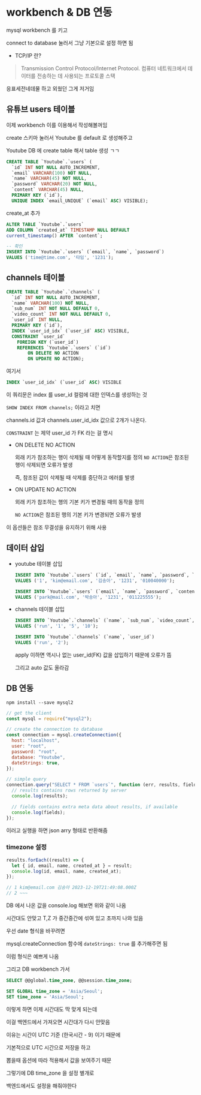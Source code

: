# workbench & DB 연동

mysql workbench 를 키고

connect to database 눌러서 그냥 기본으로 설정 하면 됨

- TCP/IP 란?

> Transmission Control Protocol/Internet Protocol.
> 컴퓨터 네트워크에서 데이터를 전송하는 데 사용되는 프로토콜 스택

응표세전네데물 하고 외웠던 그게 저거임

## 유튜브 users 테이블

이제 workbench 이를 이용해서 작성해볼꺼임

create 스키마 눌러서 Youtube 를 default 로 생성해주고

Youtube DB 에 create table 해서 table 생성 ㄱㄱ

```sql
CREATE TABLE `Youtube`.`users` (
  `id` INT NOT NULL AUTO_INCREMENT,
  `email` VARCHAR(100) NOT NULL,
  `name` VARCHAR(45) NOT NULL,
  `password` VARCHAR(20) NOT NULL,
  `content` VARCHAR(45) NULL,
  PRIMARY KEY (`id`),
  UNIQUE INDEX `email_UNIQUE` (`email` ASC) VISIBLE);
```

create_at 추가

```sql
ALTER TABLE `Youtube`.`users`
ADD COLUMN `created_at` TIMESTAMP NULL DEFAULT
current_timestamp() AFTER `content`;

-- 확인
INSERT INTO `Youtube`.`users` (`email`, `name`, `password`)
VALUES ('time@time.com', '타임', '1231');
```

## channels 테이블

```sql
CREATE TABLE `Youtube`.`channels` (
  `id` INT NOT NULL AUTO_INCREMENT,
  `name` VARCHAR(100) NOT NULL,
  `sub_num` INT NOT NULL DEFAULT 0,
  `video_count` INT NOT NULL DEFAULT 0,
  `user_id` INT NULL,
  PRIMARY KEY (`id`),
  INDEX `user_id_idx` (`user_id` ASC) VISIBLE,
  CONSTRAINT `user_id`
    FOREIGN KEY (`user_id`)
    REFERENCES `Youtube`.`users` (`id`)
        ON DELETE NO ACTION
        ON UPDATE NO ACTION);
```

여기서

```sql
INDEX `user_id_idx` (`user_id` ASC) VISIBLE
```

이 쿼리문은 index 를 user_id 컬럼에 대한 인덱스를 생성하는 것

`SHOW INDEX FROM channels;` 이라고 치면

channels.id 값과 channels.user_id_idx 값으로 2개가 나온다.

`CONSTRAINT` 는 제약 user_id 가 FK 라는 걸 명시

- ON DELETE NO ACTION

  외래 키가 참조하는 행이 삭제될 때 어떻게 동작할지를 정의 `NO ACTION`은 참조된 행이 삭제되면 오류가 발생

  즉, 참조된 값이 삭제될 때 삭제를 중단하고 에러를 발생

- ON UPDATE NO ACTION

  외래 키가 참조하는 행의 기본 키가 변경될 때의 동작을 정의

  `NO ACTION`은 참조된 행의 기본 키가 변경되면 오류가 발생

이 옵션들은 참조 무결성을 유지하기 위해 사용

## 데이터 삽입

- youtube 테이블 삽입

  ```sql
  INSERT INTO `Youtube`.`users` (`id`, `email`, `name`, `password`, `content`)
  VALUES ('1', 'kim@email.com', '김송아', '1231', '010040000');

  INSERT INTO `Youtube`.`users` (`email`, `name`, `password`, `content`)
  VALUES ('park@mail.com', '박송아', '1231', '011225555');
  ```

- channels 테이블 삽입

  ```sql
  INSERT INTO `Youtube`.`channels` (`name`, `sub_num`, `video_count`, `user_id`)
  VALUES ('run', '1', '5', '10');

  INSERT INTO `Youtube`.`channels` (`name`, `user_id`)
  VALUES ('run', '2');
  ```

  apply 이하면 역시나 없는 user_id(FK) 값을 삽입하기 때문에 오류가 뜸

  그리고 auto 값도 올라감

## DB 연동

```
npm install --save mysql2
```

```js
// get the client
const mysql = require("mysql2");

// create the connection to database
const connection = mysql.createConnection({
  host: "localhost",
  user: "root",
  password: "root",
  database: "Youtube",
  dateStrings: true,
});

// simple query
connection.query("SELECT * FROM `users`", function (err, results, fields) {
  // results contains rows returned by server
  console.log(results);

  // fields contains extra meta data about results, if available
  console.log(fields);
});
```

이러고 실행을 하면 json arry 형태로 반환해줌

### timezone 설정

```js
results.forEach((result) => {
  let { id, email, name, created_at } = result;
  console.log(id, email, name, created_at);
});

// 1 kim@email.com 김송아 2023-12-19T21:49:08.000Z
// 2 ~~~
```

DB 에서 나온 값을 console.log 해보면 위와 같이 나옴

시간대도 안맞고 T,Z 가 중간중간에 섞여 있고 초까지 나와 있음

우선 date 형식을 바꾸려면

mysql.createConnection 함수에 `dateStrings: true` 를 추가해주면 됨

이럼 형식은 예쁘게 나옴

그리고 DB workbench 가서

```sql
SELECT @@global.time_zone, @@session.time_zone;

SET GLOBAL time_zone = 'Asia/Seoul';
SET time_zone = 'Asia/Seoul';
```

이렇게 하면 이제 시간대도 딱 맞게 되는데

이걸 백엔드에서 가져오면 시간대가 다시 안맞음

이유는 시간이 UTC 기준 (한국시간 - 9) 이기 때문에

기본적으로 UTC 시간으로 저장을 하고

뽑을때 옵션에 따라 적용해서 값을 보여주기 때문

그렇기에 DB time_zone 을 설정 별개로

백엔드에서도 설정을 해줘야한다
